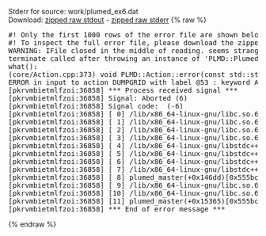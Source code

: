 Stderr for source:  work/plumed_ex6.dat   
Download: [zipped raw stdout](plumed_ex6.dat.plumed_master.stdout.txt.zip) - [zipped raw stderr](plumed_ex6.dat.plumed_master.stderr.txt.zip) 
{% raw %}
<pre>
#! Only the first 1000 rows of the error file are shown below
#! To inspect the full error file, please download the zipped raw stderr file above
WARNING: IFile closed in the middle of reading. seems strange!
terminate called after throwing an instance of 'PLMD::Plumed::ExceptionError'
what():
(core/Action.cpp:373) void PLMD::Action::error(const std::string&) const
ERROR in input to action DUMPGRID with label @53 : keyword ARG is compulsory for this action
[pkrvmbietmlfzoi:36858] *** Process received signal ***
[pkrvmbietmlfzoi:36858] Signal: Aborted (6)
[pkrvmbietmlfzoi:36858] Signal code:  (-6)
[pkrvmbietmlfzoi:36858] [ 0] /lib/x86_64-linux-gnu/libc.so.6(+0x45330)[0x7f5534e45330]
[pkrvmbietmlfzoi:36858] [ 1] /lib/x86_64-linux-gnu/libc.so.6(pthread_kill+0x11c)[0x7f5534e9eb2c]
[pkrvmbietmlfzoi:36858] [ 2] /lib/x86_64-linux-gnu/libc.so.6(gsignal+0x1e)[0x7f5534e4527e]
[pkrvmbietmlfzoi:36858] [ 3] /lib/x86_64-linux-gnu/libc.so.6(abort+0xdf)[0x7f5534e288ff]
[pkrvmbietmlfzoi:36858] [ 4] /lib/x86_64-linux-gnu/libstdc++.so.6(+0xa5ff5)[0x7f55352a5ff5]
[pkrvmbietmlfzoi:36858] [ 5] /lib/x86_64-linux-gnu/libstdc++.so.6(+0xbb0da)[0x7f55352bb0da]
[pkrvmbietmlfzoi:36858] [ 6] /lib/x86_64-linux-gnu/libstdc++.so.6(_ZSt10unexpectedv+0x0)[0x7f55352a5a55]
[pkrvmbietmlfzoi:36858] [ 7] /lib/x86_64-linux-gnu/libstdc++.so.6(+0xa5a6f)[0x7f55352a5a6f]
[pkrvmbietmlfzoi:36858] [ 8] plumed_master(+0x146dd)[0x555bc7bc06dd]
[pkrvmbietmlfzoi:36858] [ 9] /lib/x86_64-linux-gnu/libc.so.6(+0x2a1ca)[0x7f5534e2a1ca]
[pkrvmbietmlfzoi:36858] [10] /lib/x86_64-linux-gnu/libc.so.6(__libc_start_main+0x8b)[0x7f5534e2a28b]
[pkrvmbietmlfzoi:36858] [11] plumed_master(+0x15365)[0x555bc7bc1365]
[pkrvmbietmlfzoi:36858] *** End of error message ***
</pre>
{% endraw %}
